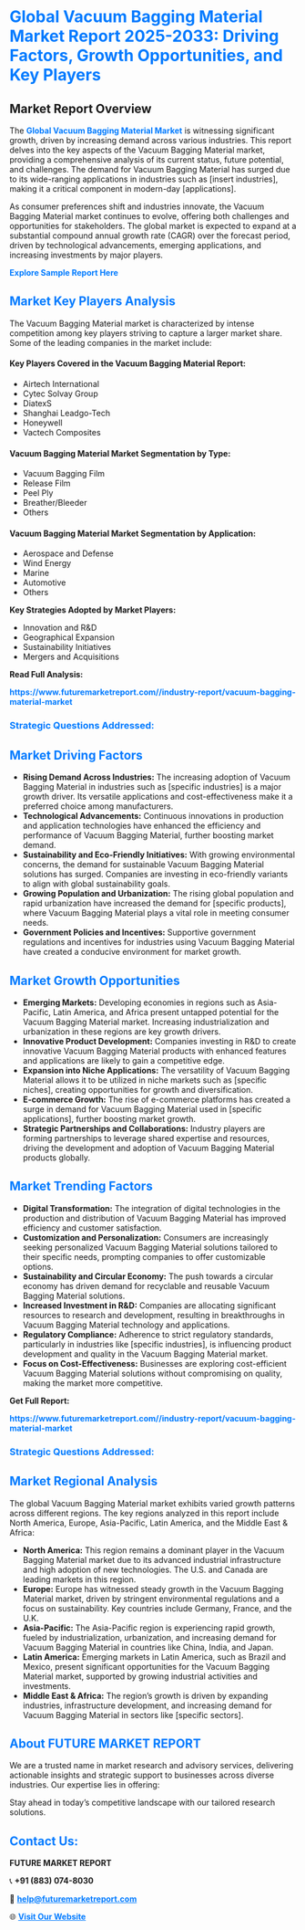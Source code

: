<h1 style="color: #007BFF;">Global Vacuum Bagging Material Market Report 2025-2033: Driving Factors, Growth Opportunities, and Key Players</h1>

<section id="overview">
<h2>Market Report Overview</h2>
<p>The <a href="https://www.futuremarketreport.com//industry-report/vacuum-bagging-material-market" style="color: #007BFF; text-decoration: none;"><strong>Global Vacuum Bagging Material Market</strong></a> is witnessing significant growth, driven by increasing demand across various industries. This report delves into the key aspects of the Vacuum Bagging Material market, providing a comprehensive analysis of its current status, future potential, and challenges. The demand for Vacuum Bagging Material has surged due to its wide-ranging applications in industries such as [insert industries], making it a critical component in modern-day [applications].</p>
<p>As consumer preferences shift and industries innovate, the Vacuum Bagging Material market continues to evolve, offering both challenges and opportunities for stakeholders. The global market is expected to expand at a substantial compound annual growth rate (CAGR) over the forecast period, driven by technological advancements, emerging applications, and increasing investments by major players.</p>
</section>

<section id="overview">
<p><a href="https://www.futuremarketreport.com//request-sample/reportId=50697" style="color: #007BFF; text-decoration: none;"><strong>Explore Sample Report Here</strong></a></p>
</section>

<section id="key-players">
<h2 style="color: #007BFF;">Market Key Players Analysis</h2>
<p>The Vacuum Bagging Material market is characterized by intense competition among key players striving to capture a larger market share. Some of the leading companies in the market include:</p>
<h4>Key Players Covered in the Vacuum Bagging Material Report:</h4>
<ul><li>Airtech International</li><li>Cytec Solvay Group</li><li>DiatexS</li><li>Shanghai Leadgo-Tech</li><li>Honeywell</li><li>Vactech Composites</li></ul>
<h4>Vacuum Bagging Material Market Segmentation by Type:</h4>
<ul><li>Vacuum Bagging Film</li><li>Release Film</li><li>Peel Ply</li><li>Breather/Bleeder</li><li>Others</li></ul>

<h4>Vacuum Bagging Material Market Segmentation by Application:</h4>
<ul><li>Aerospace and Defense</li><li>Wind Energy</li><li>Marine</li><li>Automotive</li><li>Others</li></ul>
<p><strong>Key Strategies Adopted by Market Players:</strong></p>
<ul>
<li>Innovation and R&D</li>
<li>Geographical Expansion</li>
<li>Sustainability Initiatives</li>
<li>Mergers and Acquisitions</li>
</ul>
</section>

<section>
<p><strong>Read Full Analysis: </strong></p><a href="https://www.futuremarketreport.com//industry-report/vacuum-bagging-material-market" style="color: #007BFF; text-decoration: none;"><strong>https://www.futuremarketreport.com//industry-report/vacuum-bagging-material-market</strong></a>
<h3 style="color: #007BFF;">Strategic Questions Addressed:</h3>
</section>

<section id="driving-factors">
<h2 style="color: #007BFF;">Market Driving Factors</h2>
<ul>
<li><strong>Rising Demand Across Industries:</strong> The increasing adoption of Vacuum Bagging Material in industries such as [specific industries] is a major growth driver. Its versatile applications and cost-effectiveness make it a preferred choice among manufacturers.</li>
<li><strong>Technological Advancements:</strong> Continuous innovations in production and application technologies have enhanced the efficiency and performance of Vacuum Bagging Material, further boosting market demand.</li>
<li><strong>Sustainability and Eco-Friendly Initiatives:</strong> With growing environmental concerns, the demand for sustainable Vacuum Bagging Material solutions has surged. Companies are investing in eco-friendly variants to align with global sustainability goals.</li>
<li><strong>Growing Population and Urbanization:</strong> The rising global population and rapid urbanization have increased the demand for [specific products], where Vacuum Bagging Material plays a vital role in meeting consumer needs.</li>
<li><strong>Government Policies and Incentives:</strong> Supportive government regulations and incentives for industries using Vacuum Bagging Material have created a conducive environment for market growth.</li>
</ul>
</section>

<section id="growth-opportunities">
<h2 style="color: #007BFF;">Market Growth Opportunities</h2>
<ul>
<li><strong>Emerging Markets:</strong> Developing economies in regions such as Asia-Pacific, Latin America, and Africa present untapped potential for the Vacuum Bagging Material market. Increasing industrialization and urbanization in these regions are key growth drivers.</li>
<li><strong>Innovative Product Development:</strong> Companies investing in R&D to create innovative Vacuum Bagging Material products with enhanced features and applications are likely to gain a competitive edge.</li>
<li><strong>Expansion into Niche Applications:</strong> The versatility of Vacuum Bagging Material allows it to be utilized in niche markets such as [specific niches], creating opportunities for growth and diversification.</li>
<li><strong>E-commerce Growth:</strong> The rise of e-commerce platforms has created a surge in demand for Vacuum Bagging Material used in [specific applications], further boosting market growth.</li>
<li><strong>Strategic Partnerships and Collaborations:</strong> Industry players are forming partnerships to leverage shared expertise and resources, driving the development and adoption of Vacuum Bagging Material products globally.</li>
</ul>
</section>

<section id="trending-factors">
<h2 style="color: #007BFF;">Market Trending Factors</h2>
<ul>
<li><strong>Digital Transformation:</strong> The integration of digital technologies in the production and distribution of Vacuum Bagging Material has improved efficiency and customer satisfaction.</li>
<li><strong>Customization and Personalization:</strong> Consumers are increasingly seeking personalized Vacuum Bagging Material solutions tailored to their specific needs, prompting companies to offer customizable options.</li>
<li><strong>Sustainability and Circular Economy:</strong> The push towards a circular economy has driven demand for recyclable and reusable Vacuum Bagging Material solutions.</li>
<li><strong>Increased Investment in R&D:</strong> Companies are allocating significant resources to research and development, resulting in breakthroughs in Vacuum Bagging Material technology and applications.</li>
<li><strong>Regulatory Compliance:</strong> Adherence to strict regulatory standards, particularly in industries like [specific industries], is influencing product development and quality in the Vacuum Bagging Material market.</li>
<li><strong>Focus on Cost-Effectiveness:</strong> Businesses are exploring cost-efficient Vacuum Bagging Material solutions without compromising on quality, making the market more competitive.</li>
</ul>
</section>

<section>
<p><strong>Get Full Report: </strong></p><a href="https://www.futuremarketreport.com//industry-report/vacuum-bagging-material-market" style="color: #007BFF; text-decoration: none;"><strong>https://www.futuremarketreport.com//industry-report/vacuum-bagging-material-market</strong></a>
<h3 style="color: #007BFF;">Strategic Questions Addressed:</h3>
</section>


<section id="regional-analysis">
<h2 style="color: #007BFF;">Market Regional Analysis</h2>
<p>The global Vacuum Bagging Material market exhibits varied growth patterns across different regions. The key regions analyzed in this report include North America, Europe, Asia-Pacific, Latin America, and the Middle East & Africa:</p>
<ul>
<li><strong>North America:</strong> This region remains a dominant player in the Vacuum Bagging Material market due to its advanced industrial infrastructure and high adoption of new technologies. The U.S. and Canada are leading markets in this region.</li>
<li><strong>Europe:</strong> Europe has witnessed steady growth in the Vacuum Bagging Material market, driven by stringent environmental regulations and a focus on sustainability. Key countries include Germany, France, and the U.K.</li>
<li><strong>Asia-Pacific:</strong> The Asia-Pacific region is experiencing rapid growth, fueled by industrialization, urbanization, and increasing demand for Vacuum Bagging Material in countries like China, India, and Japan.</li>
<li><strong>Latin America:</strong> Emerging markets in Latin America, such as Brazil and Mexico, present significant opportunities for the Vacuum Bagging Material market, supported by growing industrial activities and investments.</li>
<li><strong>Middle East & Africa:</strong> The region’s growth is driven by expanding industries, infrastructure development, and increasing demand for Vacuum Bagging Material in sectors like [specific sectors].</li>
</ul>
</section>

<footer>
<h2 style="color: #007BFF;">About FUTURE MARKET REPORT</h2>
<p>We are a trusted name in market research and advisory services, delivering actionable insights and strategic support to businesses across diverse industries. Our expertise lies in offering:</p>

<p>Stay ahead in today’s competitive landscape with our tailored research solutions.</p>

<h2 style="color: #007BFF;">Contact Us:</h2>
<p><strong>FUTURE MARKET REPORT</strong></p>
<p>📞 <strong>+91 (883) 074-8030</strong></p>
<p>📧 <strong><a href="mailto:help@futuremarketreport.com" style="color: #007BFF;">help@futuremarketreport.com</a></strong></p>
<p>🌐 <strong><a href="https://www.futuremarketreport.com/" style="color: #007BFF;">Visit Our Website</a></strong></p>
</footer>